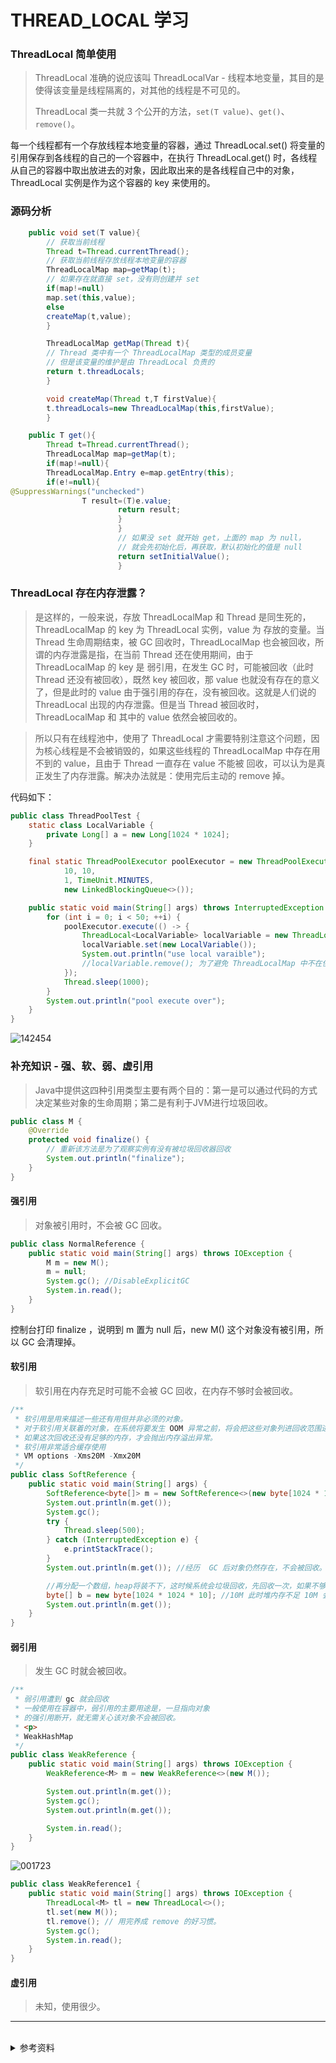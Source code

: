 # THREAD_LOCAL 学习

### ThreadLocal 简单使用

> ThreadLocal 准确的说应该叫 ThreadLocalVar - 线程本地变量，其目的是使得该变量是线程隔离的，对其他的线程是不可见的。
>
> ThreadLocal 类一共就 3 个公开的方法，`set(T value)`、`get()`、`remove()`。

每一个线程都有一个存放线程本地变量的容器，通过 ThreadLocal.set() 将变量的引用保存到各线程的自己的一个容器中，在执行
ThreadLocal.get() 时，各线程从自己的容器中取出放进去的对象，因此取出来的是各线程自己中的对象，ThreadLocal 实例是作为这个容器的
key 来使用的。

### 源码分析

```java
    public void set(T value){
        // 获取当前线程
        Thread t=Thread.currentThread();
        // 获取当前线程存放线程本地变量的容器
        ThreadLocalMap map=getMap(t);
        // 如果存在就直接 set，没有则创建并 set
        if(map!=null)
        map.set(this,value);
        else
        createMap(t,value);
        }

        ThreadLocalMap getMap(Thread t){
        // Thread 类中有一个 ThreadLocalMap 类型的成员变量
        // 但是该变量的维护是由 ThreadLocal 负责的
        return t.threadLocals;
        }

        void createMap(Thread t,T firstValue){
        t.threadLocals=new ThreadLocalMap(this,firstValue);
        }
```

```java
    public T get(){
        Thread t=Thread.currentThread();
        ThreadLocalMap map=getMap(t);
        if(map!=null){
        ThreadLocalMap.Entry e=map.getEntry(this);
        if(e!=null){
@SuppressWarnings("unchecked")
                T result=(T)e.value;
                        return result;
                        }
                        }
                        // 如果没 set 就开始 get，上面的 map 为 null，
                        // 就会先初始化后，再获取，默认初始化的值是 null
                        return setInitialValue();
                        }
```

### ThreadLocal 存在内存泄露？

> 是这样的，一般来说，存放 ThreadLocalMap 和 Thread 是同生死的，ThreadLocalMap 的 key 为 ThreadLocal 实例，value 为 存放的变量。当
> Thread 生命周期结束，被 GC 回收时，ThreadLocalMap 也会被回收，所谓的内存泄露是指，在当前 Thread 还在使用期间，由于
> ThreadLocalMap 的 key 是 弱引用，在发生 GC 时，可能被回收（此时 Thread 还没有被回收），既然 key 被回收，那 value
> 也就没有存在的意义了，但是此时的 value 由于强引用的存在，没有被回收。这就是人们说的 ThreadLocal 出现的内存泄露。但是当
> Thread 被回收时，ThreadLocalMap 和 其中的 value 依然会被回收的。

> 所以只有在线程池中，使用了 ThreadLocal 才需要特别注意这个问题，因为核心线程是不会被销毁的，如果这些线程的 ThreadLocalMap
> 中存在用不到的 value，且由于 Thread 一直存在 value 不能被 回收，可以认为是真正发生了内存泄露。解决办法就是：使用完后主动的
> remove 掉。

代码如下：

```java
public class ThreadPoolTest {
    static class LocalVariable {
        private Long[] a = new Long[1024 * 1024];
    }

    final static ThreadPoolExecutor poolExecutor = new ThreadPoolExecutor(
            10, 10,
            1, TimeUnit.MINUTES,
            new LinkedBlockingQueue<>());

    public static void main(String[] args) throws InterruptedException {
        for (int i = 0; i < 50; ++i) {
            poolExecutor.execute(() -> {
                ThreadLocal<LocalVariable> localVariable = new ThreadLocal<>();
                localVariable.set(new LocalVariable());
                System.out.println("use local varaible");
                //localVariable.remove(); 为了避免 ThreadLocalMap 中不在使用的 value 不能被及时的回收，造成内存泄露，可以在使用完后主动的 remove 掉。
            });
            Thread.sleep(1000);
        }
        System.out.println("pool execute over");
    }
}
```

![142454](https://image.yuhaowin.com/2020/05/27/142454.jpg)

### 补充知识 - 强、软、弱、虚引用

> Java中提供这四种引用类型主要有两个目的：第一是可以通过代码的方式决定某些对象的生命周期；第二是有利于JVM进行垃圾回收。

```java
public class M {
    @Override
    protected void finalize() {
        // 重新该方法是为了观察实例有没有被垃圾回收器回收
        System.out.println("finalize");
    }
}
```

#### 强引用

> 对象被引用时，不会被 GC 回收。

```java
public class NormalReference {
    public static void main(String[] args) throws IOException {
        M m = new M();
        m = null;
        System.gc(); //DisableExplicitGC
        System.in.read();
    }
}
```

控制台打印 finalize ，说明到 m 置为 null 后，new M() 这个对象没有被引用，所以 GC 会清理掉。

#### 软引用

> 软引用在内存充足时可能不会被 GC 回收，在内存不够时会被回收。

```java
/**
 * 软引用是用来描述一些还有用但并非必须的对象。
 * 对于软引用关联着的对象，在系统将要发生 OOM 异常之前，将会把这些对象列进回收范围进行第二次回收。
 * 如果这次回收还没有足够的内存，才会抛出内存溢出异常。
 * 软引用非常适合缓存使用
 * VM options -Xms20M -Xmx20M
 */
public class SoftReference {
    public static void main(String[] args) {
        SoftReference<byte[]> m = new SoftReference<>(new byte[1024 * 1024 * 10]); //10M
        System.out.println(m.get());
        System.gc();
        try {
            Thread.sleep(500);
        } catch (InterruptedException e) {
            e.printStackTrace();
        }
        System.out.println(m.get()); //经历  GC 后对象仍然存在，不会被回收。

        //再分配一个数组，heap将装不下，这时候系统会垃圾回收，先回收一次，如果不够，会把软引用干掉
        byte[] b = new byte[1024 * 1024 * 10]; //10M 此时堆内存不足 10M 会回收软引用，如果此时堆内存依然不足，则抛 OOM。
        System.out.println(m.get());
    }
}
```

#### 弱引用

> 发生 GC 时就会被回收。

```java
/**
 * 弱引用遭到 gc 就会回收
 * 一般使用在容器中，弱引用的主要用途是，一旦指向对象
 * 的强引用断开，就无需关心该对象不会被回收。
 * <p>
 * WeakHashMap
 */
public class WeakReference {
    public static void main(String[] args) throws IOException {
        WeakReference<M> m = new WeakReference<>(new M());

        System.out.println(m.get());
        System.gc();
        System.out.println(m.get());

        System.in.read();
    }
}
```

![001723](https://image.yuhaowin.com/2020/05/28/001723.png)

```java
public class WeakReference1 {
    public static void main(String[] args) throws IOException {
        ThreadLocal<M> tl = new ThreadLocal<>();
        tl.set(new M());
        tl.remove(); // 用完养成 remove 的好习惯。
        System.gc();
        System.in.read();
    }
}
```

#### 虚引用

> 未知，使用很少。
------
<br/>
<details>
<summary>参考资料</summary>

+ [参考资料1](https://www.jianshu.com/p/3c5d7f09dfbd)

+ [参考资料2](https://www.jianshu.com/p/b74de925cd7a)

+ [参考资料3](https://www.jianshu.com/p/6fc3bba12f38)

+ [参考资料4](https://www.iteye.com/topic/103804)

+ [参考资料5](https://blog.csdn.net/qjyong/article/details/2158097)

+ [参考资料6](http://ifeve.com/%E4%BD%BF%E7%94%A8threadlocal%E4%B8%8D%E5%BD%93%E5%8F%AF%E8%83%BD%E4%BC%9A%E5%AF%BC%E8%87%B4%E5%86%85%E5%AD%98%E6%B3%84%E9%9C%B2/)

+ [参考资料7](https://www.jianshu.com/p/1a5d288bdaee)

+ [参考资料8](https://juejin.im/post/5ba9a6665188255c791b0520)

</details>





